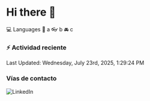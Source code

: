 # Hi there 👋

:computer: Languages
:pencil: a
:eyeglasses: b
:oncoming_automobile: c

### :zap: Actividad reciente
<!--RECENT_ACTIVITY:start-->
<!--RECENT_ACTIVITY:end-->
<!--RECENT_ACTIVITY:last_update-->
Last Updated: Wednesday, July 23rd, 2025, 1:29:24 PM
<!--RECENT_ACTIVITY:last_update_end-->

### Vías de contacto

![LinkedIn](https://www.linkedin.com/in/irving-hernández-226846205/)
